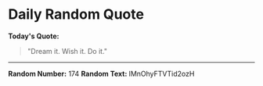 # Daily Random Quote

**Today's Quote:**
> "Dream it. Wish it. Do it."

---

**Random Number:** 174
**Random Text:** lMnOhyFTVTid2ozH
